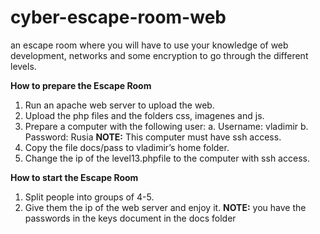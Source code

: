 # cyber-escape-room-web
an escape room where you will have to use your knowledge of web development, networks and some encryption to go through the different levels.


**How to prepare the Escape Room**

1.   Run an apache web server to upload the web.
2.   Upload the php files and the folders css, imagenes and js.
3.   Prepare a computer with the following user:
a.   Username: vladimir
b.   Password: Rusia
**NOTE:** This computer must have ssh access.
4.   Copy the file docs/pass to vladimir’s home folder.
5.   Change the ip of the level13.phpfile to the computer with ssh access.


**How to start the Escape Room**

1.   Split people into groups of 4-5.
2.   Give them the ip of the web server and enjoy it.
**NOTE:** you have the passwords in the keys document in the docs folder